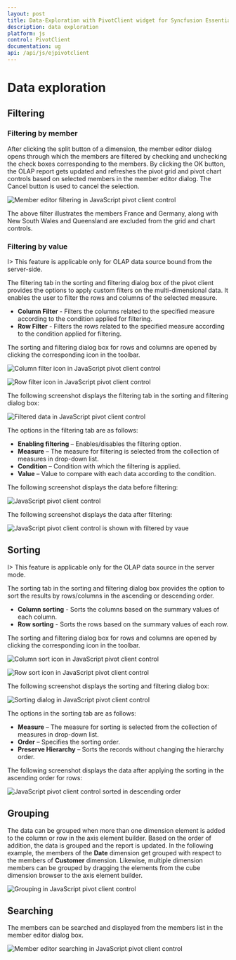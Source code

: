 ```yaml
---
layout: post
title: Data-Exploration with PivotClient widget for Syncfusion Essential JS
description: data exploration
platform: js
control: PivotClient
documentation: ug
api: /api/js/ejpivotclient
---
```


# Data exploration

## Filtering

### Filtering by member

After clicking the split button of a dimension, the member editor dialog opens through which the members are filtered by checking and unchecking the check boxes corresponding to the members. By clicking the OK button, the OLAP report gets updated and refreshes the pivot grid and pivot chart controls based on selected members in the member editor dialog.  The Cancel button is used to cancel the selection.

![Member editor filtering in JavaScript pivot client control](Data-Exploration_images/relational-filterbymember.png)

The above filter illustrates the members France and Germany, along with New South Wales and Queensland are excluded from the grid and chart controls.

### Filtering by value

I> This feature is applicable only for OLAP data source bound from the server-side.

The filtering tab in the sorting and filtering dialog box of the pivot client provides the options to apply custom filters on the multi-dimensional data. It enables the user to filter the rows and columns of the selected measure.

* **Column Filter** - Filters the columns related to the specified measure according to the condition applied for filtering.
* **Row Filter** - Filters the rows related to the specified measure according to the condition applied for filtering.

The sorting and filtering dialog box for rows and columns are opened by clicking the corresponding icon in the toolbar.

![Column filter icon in JavaScript pivot client control](Data-Exploration_images/column-sorting-icon.png)

![Row filter icon in JavaScript pivot client control](Data-Exploration_images/rowsorting.png)

The following screenshot displays the filtering tab in the sorting and filtering dialog box:

![Filtered data in JavaScript pivot client control](Data-Exploration_images/Filtering-by-value.png)

The options in the filtering tab are as follows:

* **Enabling filtering** – Enables/disables the filtering option.
* **Measure** – The measure for filtering is selected from the collection of measures in drop-down list.
* **Condition** – Condition with which the filtering is applied.
* **Value** – Value to compare with each data according to the condition.

The following screenshot displays the data before filtering:

![JavaScript pivot client control](Data-Exploration_images/beforefilteringbyvalue.png)

The following screenshot displays the data after filtering:

![JavaScript pivot client control is shown with filtered by vaue](Data-Exploration_images/after-filtering-by-value.png)

## Sorting

I> This feature is applicable only for the OLAP data source in the server mode.

The sorting tab in the sorting and filtering dialog box provides the option to sort the results by rows/columns in the ascending or descending order.

* **Column sorting** - Sorts the columns based on the summary values of each column.
* **Row sorting** - Sorts the rows based on the summary values of each row.

The sorting and filtering dialog box for rows and columns are opened by clicking the corresponding icon in the toolbar.

![Column sort icon in JavaScript pivot client control](Data-Exploration_images/column-sorting-icon.png)

![Row sort icon in JavaScript pivot client control](Data-Exploration_images/rowsorting.png)

The following screenshot displays the sorting and filtering dialog box:

![Sorting dialog in JavaScript pivot client control](Data-Exploration_images/sorting-dialog.png)

The options in the sorting tab are as follows:

* **Measure** – The measure for sorting is selected from the collection of measures in drop-down list.
* **Order** – Specifies the sorting order.
* **Preserve Hierarchy** – Sorts the records without changing the hierarchy order.

The following screenshot displays the data after applying the sorting in the ascending order for rows:

![JavaScript pivot client control sorted in descending order](Data-Exploration_images/sorting.png)

## Grouping

The data can be grouped when more than one dimension element is added to the column or row in the axis element builder.  Based on the order of addition, the data is grouped and the report is updated. In the following example, the members of the **Date** dimension get grouped with respect to the members of **Customer** dimension.  Likewise, multiple dimension members can be grouped by dragging the elements from the cube dimension browser to the axis element builder.

![Grouping in JavaScript pivot client control](Data-Exploration_images/grouping.png)

## Searching

The members can be searched and displayed from the members list in the member editor dialog box.

![Member editor searching in JavaScript pivot client control](Data-Exploration_images/Searching-by-member.png)

